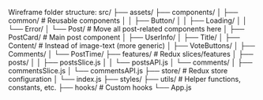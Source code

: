 Wireframe folder structure:
src/
├── assets/
├── components/
│   ├── common/            # Reusable components
│   │   ├── Button/
│   │   ├── Loading/
│   │   └── Error/
│   └── Post/             # Move all post-related components here
│       ├── PostCard/     # Main post component
│       ├── UserInfo/
│       ├── Title/
│       ├── Content/      # Instead of image-text (more generic)
│       ├── VoteButtons/
│       ├── Comments/
│       └── PostTime/
├── features/             # Redux slices/features
│   ├── posts/
│   │   ├── postsSlice.js
│   │   └── postsAPI.js
│   └── comments/
│       ├── commentsSlice.js
│       └── commentsAPI.js
├── store/               # Redux store configuration
│   └── index.js
├── styles/
├── utils/              # Helper functions, constants, etc.
├── hooks/             # Custom hooks
└── App.js
